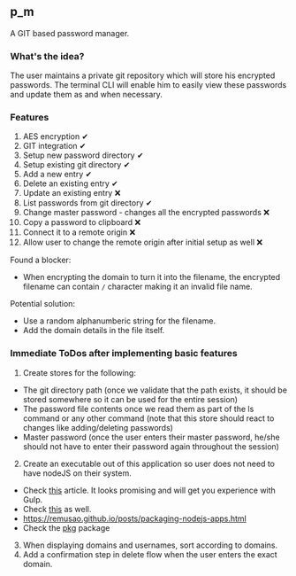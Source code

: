 ## p_m

A GIT based password manager.

### What's the idea?

The user maintains a private git repository which will store his encrypted passwords.
The terminal CLI will enable him to easily view these passwords and update them as and when necessary.

### Features

1. AES encryption ✔
2. GIT integration ✔
3. Setup new password directory ✔
4. Setup existing git directory ✔
5. Add a new entry ✔
6. Delete an existing entry ✔
7. Update an existing entry ❌
8. List passwords from git directory ✔
9. Change master password - changes all the encrypted passwords ❌
10. Copy a password to clipboard ❌
11. Connect it to a remote origin ❌
12. Allow user to change the remote origin after initial setup as well ❌

Found a blocker:
- When encrypting the domain to turn it into the filename, the encrypted filename can contain `/` character making it an invalid file name.

Potential solution:
- Use a random alphanumberic string for the filename.
- Add the domain details in the file itself.

### Immediate  ToDos after implementing basic features
1. Create stores for the following:
  - The git directory path (once we validate that the path exists, it should be stored somewhere so it can be used for the entire session)
  - The password file contents once we read them as part of the ls command or any other command (note that this store should react to changes like adding/deleting passwords)
  - Master password (once the user enters their master password, he/she should not have to enter their password again throughout the session)
2. Create an executable out of this application so user does not need to have nodeJS on their system.
  - Check [this](https://medium.com/@shayan.ta69/how-to-build-node-js-application-933e006d7b86) article. It looks promising and will get you experience with Gulp.
  - Check [this](https://dev.to/cloudx/how-to-package-a-node-app-with-their-dependencies-p4g) as well.
  - https://remusao.github.io/posts/packaging-nodejs-apps.html
  - Check the [pkg](https://www.npmjs.com/package/pkg) package
3. When displaying domains and usernames, sort according to domains.
4. Add a confirmation step in delete flow when the user enters the exact domain.
